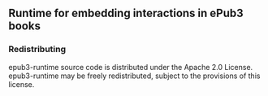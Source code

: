 ## Runtime for embedding interactions in ePub3 books

### Redistributing

epub3-runtime source code is distributed under the Apache 2.0 License.
epub3-runtime may be freely redistributed, subject to the provisions of this license.